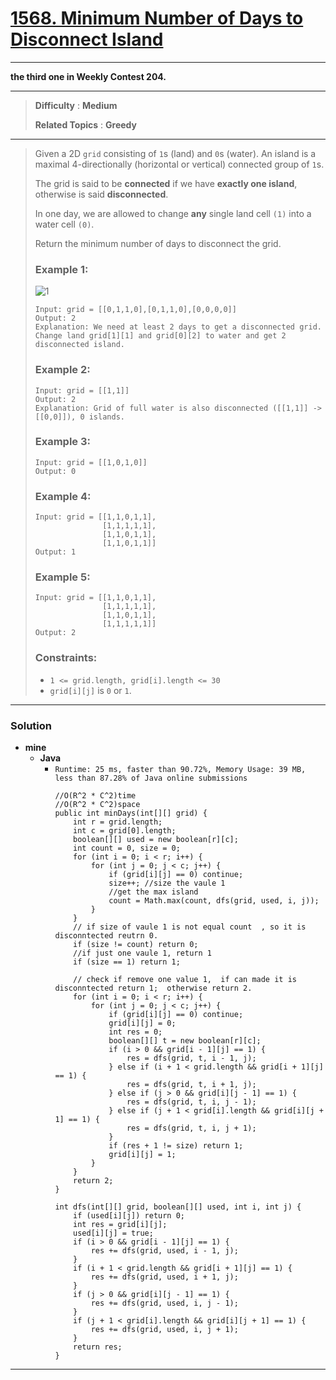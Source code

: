 # [1568. Minimum Number of Days to Disconnect Island](https://leetcode.com/problems/minimum-number-of-days-to-disconnect-island/)

---

**the third one in Weekly Contest 204.**

---

> **Difficulty** : **Medium**
>
> **Related Topics** : **Greedy**

---

> Given a 2D `grid` consisting of `1`s (land) and `0`s (water).  An island is a maximal 4-directionally (horizontal or vertical) connected group of `1`s.
>
> The grid is said to be **connected** if we have **exactly one island**, otherwise is said **disconnected**.
>
> In one day, we are allowed to change **any** single land cell `(1)` into a water cell `(0)`.
>
> Return the minimum number of days to disconnect the grid.
>
>
>
> ### Example 1:
> ![1](https://assets.leetcode.com/uploads/2020/08/13/1926_island.png)
> ```
> Input: grid = [[0,1,1,0],[0,1,1,0],[0,0,0,0]]
> Output: 2
> Explanation: We need at least 2 days to get a disconnected grid.
> Change land grid[1][1] and grid[0][2] to water and get 2 disconnected island.
> ```
>
> ### Example 2:
> ```
> Input: grid = [[1,1]]
> Output: 2
> Explanation: Grid of full water is also disconnected ([[1,1]] -> [[0,0]]), 0 islands.
> ```
>
> ### Example 3:
> ```
> Input: grid = [[1,0,1,0]]
> Output: 0
> ```
>
> ### Example 4:
> ```
> Input: grid = [[1,1,0,1,1],
>                [1,1,1,1,1],
>                [1,1,0,1,1],
>                [1,1,0,1,1]]
> Output: 1
> ```
>
> ### Example 5:
> ```
> Input: grid = [[1,1,0,1,1],
>                [1,1,1,1,1],
>                [1,1,0,1,1],
>                [1,1,1,1,1]]
> Output: 2
> ```
>
> ### Constraints:
> * `1 <= grid.length, grid[i].length <= 30`
> * `grid[i][j]` is `0` or `1`.

---


### Solution
* **mine**
  * **Java**
    * `Runtime: 25 ms, faster than 90.72%, Memory Usage: 39 MB, less than 87.28% of Java online submissions`
      ```
      //O(R^2 * C^2)time
      //O(R^2 * C^2)space
      public int minDays(int[][] grid) {
          int r = grid.length;
          int c = grid[0].length;
          boolean[][] used = new boolean[r][c];
          int count = 0, size = 0;
          for (int i = 0; i < r; i++) {
              for (int j = 0; j < c; j++) {
                  if (grid[i][j] == 0) continue;
                  size++; //size the vaule 1
                  //get the max island
                  count = Math.max(count, dfs(grid, used, i, j));
              }
          }
          // if size of vaule 1 is not equal count  , so it is disconntected reutrn 0.
          if (size != count) return 0;
          //if just one vaule 1, return 1
          if (size == 1) return 1;

          // check if remove one value 1,  if can made it is disconntected return 1;  otherwise return 2.
          for (int i = 0; i < r; i++) {
              for (int j = 0; j < c; j++) {
                  if (grid[i][j] == 0) continue;
                  grid[i][j] = 0;
                  int res = 0;
                  boolean[][] t = new boolean[r][c];
                  if (i > 0 && grid[i - 1][j] == 1) {
                      res = dfs(grid, t, i - 1, j);
                  } else if (i + 1 < grid.length && grid[i + 1][j] == 1) {
                      res = dfs(grid, t, i + 1, j);
                  } else if (j > 0 && grid[i][j - 1] == 1) {
                      res = dfs(grid, t, i, j - 1);
                  } else if (j + 1 < grid[i].length && grid[i][j + 1] == 1) {
                      res = dfs(grid, t, i, j + 1);
                  }
                  if (res + 1 != size) return 1;
                  grid[i][j] = 1;
              }
          }
          return 2;
      }

      int dfs(int[][] grid, boolean[][] used, int i, int j) {
          if (used[i][j]) return 0;
          int res = grid[i][j];
          used[i][j] = true;
          if (i > 0 && grid[i - 1][j] == 1) {
              res += dfs(grid, used, i - 1, j);
          }
          if (i + 1 < grid.length && grid[i + 1][j] == 1) {
              res += dfs(grid, used, i + 1, j);
          }
          if (j > 0 && grid[i][j - 1] == 1) {
              res += dfs(grid, used, i, j - 1);
          }
          if (j + 1 < grid[i].length && grid[i][j + 1] == 1) {
              res += dfs(grid, used, i, j + 1);
          }
          return res;
      }
      ````

---
